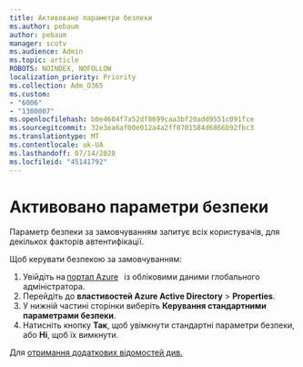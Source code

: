 ```yaml
---
title: Активовано параметри безпеки
ms.author: pebaum
author: pebaum
manager: scotv
ms.audience: Admin
ms.topic: article
ROBOTS: NOINDEX, NOFOLLOW
localization_priority: Priority
ms.collection: Adm_O365
ms.custom:
- "6006"
- "1300007"
ms.openlocfilehash: b0e4604f7a52df8699caa3bf20add9551c091fce
ms.sourcegitcommit: 32e3ea6af00e012a4a2ff0701584d6866b92fbc3
ms.translationtype: MT
ms.contentlocale: uk-UA
ms.lasthandoff: 07/14/2020
ms.locfileid: "45141792"
---
```

# <a name="security-defaults-is-enabled"></a>Активовано параметри безпеки

Параметр безпеки за замовчуванням запитує всіх користувачів, для декількох факторів автентифікації.

Щоб керувати безпекою за замовчуванням:

1. Увійдіть на [портал Azure](https://ms.portal.azure.com/)   із обліковими даними глобального адміністратора.
2. Перейдіть до **властивостей Azure Active Directory**  >  **Properties**.
3. У нижній частині сторінки виберіть **Керування стандартними параметрами безпеки**.
4. Натисніть кнопку **Так**, щоб увімкнути стандартні параметри безпеки, або **Ні**, щоб їх вимкнути.

Для [отримання додаткових відомостей див.](https://docs.microsoft.com/azure/active-directory/fundamentals/concept-fundamentals-security-defaults)